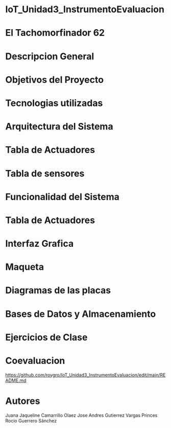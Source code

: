 # IoT_Unidad3_InstrumentoEvaluacion

# El Tachomorfinador 62 

# Descripcion General

# Objetivos del Proyecto

# Tecnologias utilizadas

# Arquitectura del Sistema

# Tabla de Actuadores

# Tabla de sensores

# Funcionalidad del Sistema

# Tabla de Actuadores

# Interfaz Grafica 

# Maqueta 

# Diagramas de las placas

# Bases de Datos y Almacenamiento 

# Ejercicios de Clase 

# Coevaluacion 

https://github.com/roygro/IoT_Unidad3_InstrumentoEvaluacion/edit/main/README.md

# Autores 

Juana Jaqueline Camarrillo Olaez
Jose Andres Gutierrez Vargas
Princes Rocio Guerrero Sánchez 
<br>
